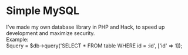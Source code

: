 # Simple MySQL
I've made my own database library in PHP and Hack, to speed up development and maximize security.<br>
Example:<br>
$query = $db->query('SELECT * FROM table WHERE id = :id', ['id' => 1]);
